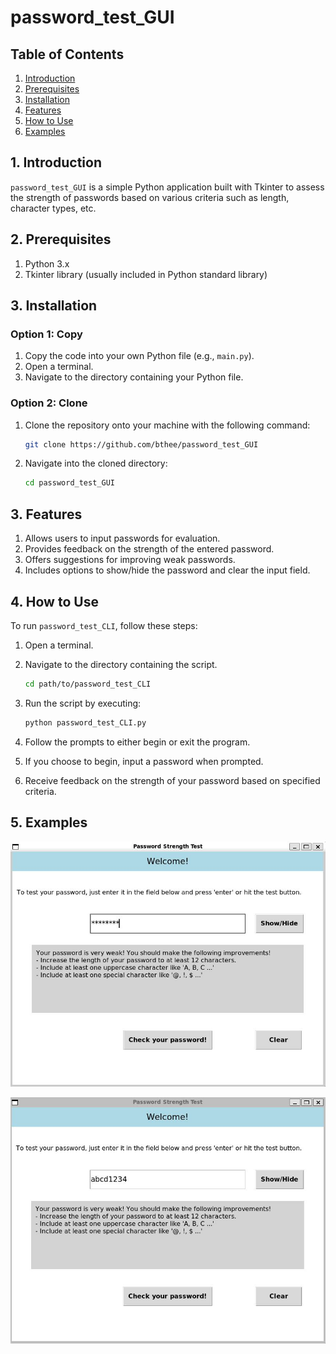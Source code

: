 # password_test_GUI

## Table of Contents

1. [Introduction](#introduction)
2. [Prerequisites](#prerequisites)
3. [Installation](#installation)
4. [Features](#features)
5. [How to Use](#how-to-use)
5. [Examples](#examples)

## 1. Introduction <a name="introduction"></a>

`password_test_GUI` is a simple Python application built with Tkinter to assess the strength of passwords based on various criteria such as length, character types, etc.

## 2. Prerequisites <a name="prerequisites"></a>

1. Python 3.x
2. Tkinter library (usually included in Python standard library)

## 3. Installation <a name="installation"></a>

### Option 1: Copy

1. Copy the code into your own Python file (e.g., `main.py`).
2. Open a terminal.
3. Navigate to the directory containing your Python file.

### Option 2: Clone

1. Clone the repository onto your machine with the following command:

    ```bash
    git clone https://github.com/bthee/password_test_GUI
    ```

2. Navigate into the cloned directory:

    ```bash
    cd password_test_GUI
    ```

## 3. Features <a name="features"></a>

1. Allows users to input passwords for evaluation.
2. Provides feedback on the strength of the entered password.
3. Offers suggestions for improving weak passwords.
4. Includes options to show/hide the password and clear the input field.

## 4. How to Use <a name="how-to-use"></a>

To run `password_test_CLI`, follow these steps:

1. Open a terminal.
2. Navigate to the directory containing the script.

    ```bash
    cd path/to/password_test_CLI
    ```

3. Run the script by executing:

    ```bash
    python password_test_CLI.py
    ```

4. Follow the prompts to either begin or exit the program.
5. If you choose to begin, input a password when prompted.
6. Receive feedback on the strength of your password based on specified criteria.

## 5. Examples <a name="examples"></a>

![Example Image](example1.jpg)

![Example Image](example2.jpg)
